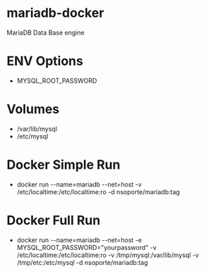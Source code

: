 # mariadb-docker
MariaDB Data Base engine

# ENV Options
- MYSQL_ROOT_PASSWORD

# Volumes
- /var/lib/mysql
- /etc/mysql

# Docker Simple Run
- docker run --name=mariadb --net=host -v /etc/localtime:/etc/localtime:ro -d  nsoporte/mariadb:tag

# Docker Full Run
- docker run --name=mariadb --net=host -e MYSQL_ROOT_PASSWORD="yourpassword" -v /etc/localtime:/etc/localtime:ro -v /tmp/mysql:/var/lib/mysql -v /tmp/etc:/etc/mysql -d  nsoporte/mariadb:tag

